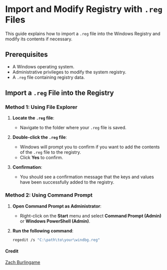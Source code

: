# Import and Modify Registry with `.reg` Files

This guide explains how to import a `.reg` file into the Windows Registry and modify its contents if necessary.

## Prerequisites

- A Windows operating system.
- Administrative privileges to modify the system registry.
- A `.reg` file containing registry data.

## Import a `.reg` File into the Registry

### Method 1: Using File Explorer

1. **Locate the `.reg` file**:
   - Navigate to the folder where your `.reg` file is saved.

2. **Double-click the `.reg` file**:
   - Windows will prompt you to confirm if you want to add the contents of the `.reg` file to the registry.
   - Click **Yes** to confirm.

3. **Confirmation**:
   - You should see a confirmation message that the keys and values have been successfully added to the registry.

### Method 2: Using Command Prompt

1. **Open Command Prompt as Administrator**:
   - Right-click on the **Start** menu and select **Command Prompt (Admin)** or **Windows PowerShell (Admin)**.

2. **Run the following command**:
   ```sh
   regedit /s "C:\path\to\your\windbg.reg"

#### Credit
[Zach Burlingame](http://www.zachburlingame.com/2011/12/customizing-your-windbg-workspace-and-color-scheme/)
